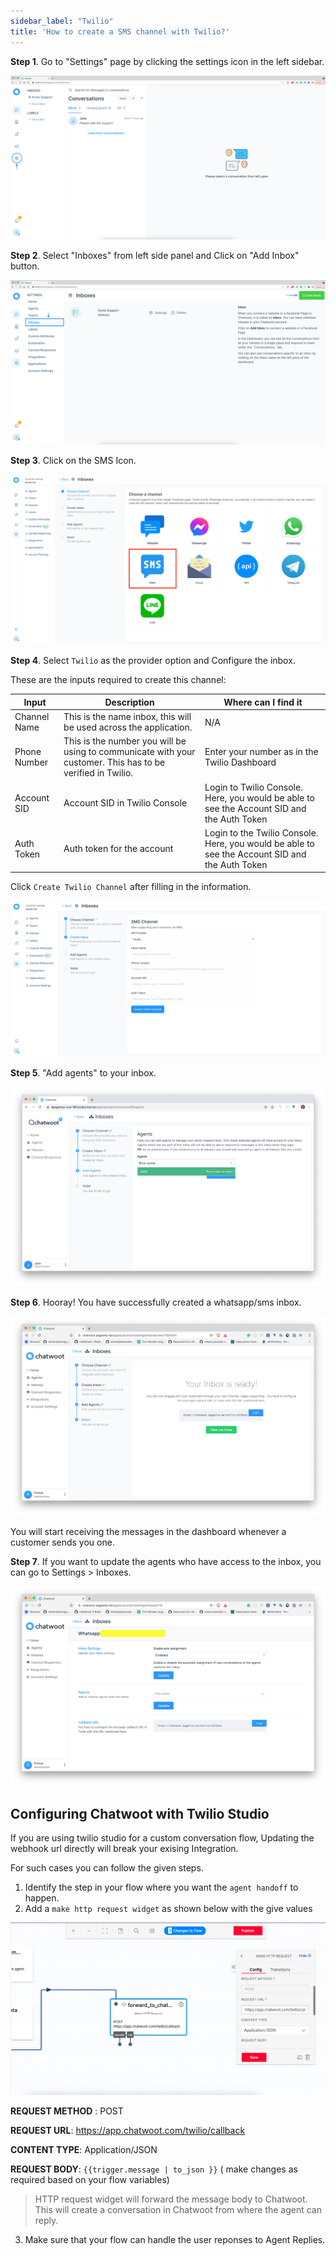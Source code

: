 ```yaml
---
sidebar_label: "Twilio"
title: 'How to create a SMS channel with Twilio?'
---
```


**Step 1**. Go to "Settings" page by clicking the settings icon in the left sidebar.

![dashboard](../images/line/dashboard.png)

**Step 2**. Select "Inboxes" from left side panel and Click on "Add Inbox" button.

![inbox_settings](../images/line/inbox_settings.png)

**Step 3**. Click on the SMS Icon.

![inbox_settings](../images/sms/select_sms.png)

**Step 4**. Select `Twilio` as the provider option and Configure the inbox.

These are the inputs required to create this channel:

<div class="table table-striped">

| Input        | Description                                                                                                           | Where can I find it                                                                            |
| ------------ | --------------------------------------------------------------------------------------------------------------------- | ---------------------------------------------------------------------------------------------- |
| Channel Name | This is the name inbox, this will be used across the application.                                                     | N/A                                                                                            | 
| Phone Number | This is the number you will be using to communicate with your customer. This has to be verified in Twilio.            | Enter your number as in the Twilio Dashboard                                                   |
| Account SID  | Account SID in Twilio Console                                                                                         | Login to Twilio Console. Here, you would be able to see the Account SID and the Auth Token     |
| Auth Token   | Auth token for the account                                                                                            | Login to the Twilio Console. Here, you would be able to see the Account SID and the Auth Token |

</div>

Click `Create Twilio Channel` after filling in the information.

![create_twilio](../images/sms/twilio_add_details.png)

**Step 5**. "Add agents" to your inbox.

![add_agents](../images/twilio/add_agents.png)

**Step 6**. Hooray! You have successfully created a whatsapp/sms inbox.

![finish_inbox](../images/twilio/finish_inbox.png)

You will start receiving the messages in the dashboard whenever a customer sends you one.

**Step 7**. If you want to update the agents who have access to the inbox, you can go to Settings > Inboxes.

![inbox_settings](../images/twilio/inbox_settings.png)


## Configuring Chatwoot with Twilio Studio 

If you are using twilio studio for a custom conversation flow, Updating the webhook url directly will break your exising Integration. 

For such cases you can follow the given steps. 

1. Identify the step in your flow where you want the `agent handoff` to happen.
2. Add a `make http request widget` as shown below with the give values

![twilio_studio](../images/twilio/twilio_studio.png)

**REQUEST METHOD** : POST

**REQUEST URL**: https://app.chatwoot.com/twilio/callback

**CONTENT TYPE**: Application/JSON

**REQUEST BODY**: `{{trigger.message | to_json }}` ( make changes as required based on your flow variables)

> HTTP request widget will forward the message body to Chatwoot. This will create a conversation in Chatwoot from where the agent can reply. 

3. Make sure that your flow can handle the user reponses to Agent Replies. 